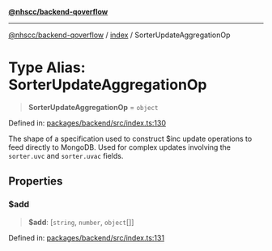 [**@nhscc/backend-qoverflow**](../../README.md)

***

[@nhscc/backend-qoverflow](../../README.md) / [index](../README.md) / SorterUpdateAggregationOp

# Type Alias: SorterUpdateAggregationOp

> **SorterUpdateAggregationOp** = `object`

Defined in: [packages/backend/src/index.ts:130](https://github.com/nhscc/qoverflow.api.hscc.bdpa.org/blob/e58635515aaccbecfff868b37cbae9a64bb762c2/packages/backend/src/index.ts#L130)

The shape of a specification used to construct $inc update operations to feed
directly to MongoDB. Used for complex updates involving the `sorter.uvc` and
`sorter.uvac` fields.

## Properties

### $add

> **$add**: \[`string`, `number`, `object`[]\]

Defined in: [packages/backend/src/index.ts:131](https://github.com/nhscc/qoverflow.api.hscc.bdpa.org/blob/e58635515aaccbecfff868b37cbae9a64bb762c2/packages/backend/src/index.ts#L131)
